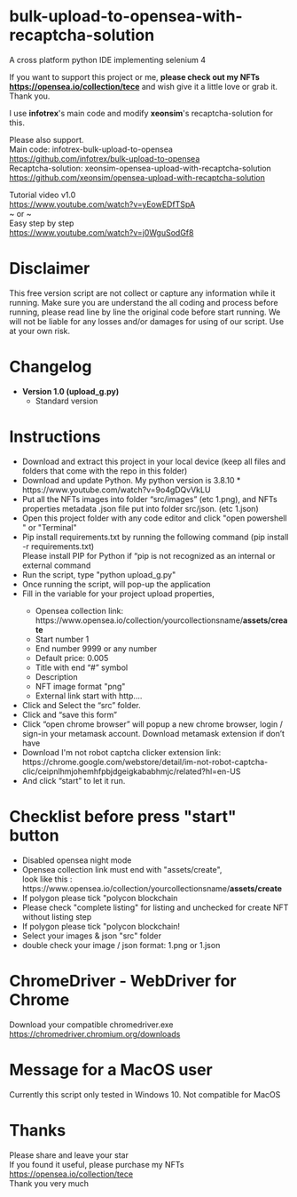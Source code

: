# bulk-upload-to-opensea-with-recaptcha-solution
A cross platform python IDE implementing selenium 4<BR>

If you want to support this project or me, <b>please check out my NFTs</b> <BR>
<b>https://opensea.io/collection/tece</b> and wish give it a little love or grab it.<BR>
Thank you.

I use <b>infotrex</B>'s main code and modify <b>xeonsim</b>'s recaptcha-solution for this.

Please also support.<br>
Main code: infotrex-bulk-upload-to-opensea https://github.com/infotrex/bulk-upload-to-opensea <BR>
Recaptcha-solution: xeonsim-opensea-upload-with-recaptcha-solution https://github.com/xeonsim/opensea-upload-with-recaptcha-solution<br>


  Tutorial video v1.0<BR>
  https://www.youtube.com/watch?v=yEowEDfTSpA<BR>
  ~ or ~<BR>
  Easy step by step<BR>
  https://www.youtube.com/watch?v=j0WguSodGf8<BR>

# Disclaimer
  This free version script are not collect or capture any information while it running.
  Make sure you are understand the all coding and process before running, please read line by line the original code before start running.
  We will not be liable for any losses and/or damages for using of our script. Use at your own risk.
  
# Changelog
  <ul>
     <li><b>Version 1.0 (upload_g.py)</b>
      <ul>
        <li>Standard version</li>
      </ul></li>
    </li>
  </ul>

# Instructions
<ul>
  <li>Download and extract this project in your local device (keep all files and folders that come with the repo in this folder)</li>
  <li>Download and update Python. My python version is 3.8.10 * https://www.youtube.com/watch?v=9o4gDQvVkLU</li>
   <li>Put all the NFTs images into folder “src/images” (etc 1.png), and NFTs properties metadata .json file put into folder src/json. (etc 1.json)</li>
   <li>Open this project folder with any code editor and click "open powershell " or "Terminal"</li>
   <li>Pip install requirements.txt by running the following command (pip install -r requirements.txt) <BR>
       Please install PIP for Python if “pip is not recognized as an internal or external command</li>
   <li>Run the script, type "python upload_g.py"</li>
   <li>Once running the script, will pop-up the application </li>
   <li>Fill in the variable for your project upload properties, </li>
     <ul>
       <li>Opensea collection link: https://www.opensea.io/collection/yourcollectionsname/<B>assets/create</b></li>
        <li>Start number 1</li>
        <li>End number 9999 or any number</li>
        <li>Default price: 0.005</li>
        <li>Title with end “#” symbol</li>
        <li>Description</li>
        <li>NFT image format "png"</li>
        <li>External link start with http….</li>
     </ul>
   <li>Click and Select the “src” folder.</li>
   <li>Click and “save this form”</li>
     <li>Click “open chrome browser” will popup a new chrome browser, login / sign-in your metamask account. Download metamask extension if don’t have</li>
     <li>Download I'm not robot captcha clicker extension link: https://chrome.google.com/webstore/detail/im-not-robot-captcha-clic/ceipnlhmjohemhfpbjdgeigkababhmjc/related?hl=en-US</li>
     <li>And click “start” to let it run.</li>
  </ul>

 
# Checklist before press "start" button
 <p><ul>
   <li>Disabled opensea night mode</li>
   <li>Opensea collection link must end with "assets/create", <BR>
     look like this : https://www.opensea.io/collection/yourcollectionsname/<B>assets/create</b></li>
  <li>If polygon please tick "polycon blockchain</li>
  <li>Please check "complete listing" for listing and unchecked for create NFT without listing step</li>
  <li>If polygon please tick "polycon blockchain!</li>
  <li>Select your images & json "src" folder</li>
   <li>double check your image / json format: 1.png or 1.json</li>
   </ul>
  </p>

# ChromeDriver - WebDriver for Chrome	
Download your compatible chromedriver.exe https://chromedriver.chromium.org/downloads
     
# Message for a MacOS user
Currently this script only tested in Windows 10. Not compatible for MacOS

# Thanks
Please share and leave your star<BR>
If you found it useful, please purchase my NFTs <BR>
https://opensea.io/collection/tece <BR>
Thank you very much </p>
